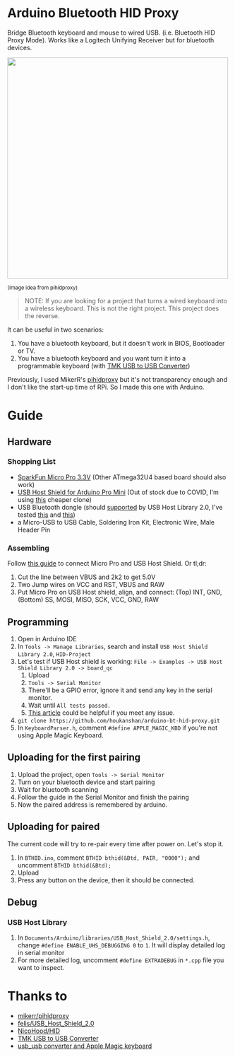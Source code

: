 # Arduino Bluetooth HID Proxy

Bridge Bluetooth keyboard and mouse to wired USB. (i.e. Bluetooth HID Proxy Mode).
Works like a Logitech Unifying Receiver but for bluetooth devices.

<p>
<img src="https://user-images.githubusercontent.com/657962/130332810-a0201244-cdbd-44db-a61c-58a0c20e44aa.png" width="500" />

<sup>(Image idea from pihidproxy)</sup>
</p>

> NOTE: If you are looking for a project that turns a wired keyboard into a wireless keyboard. 
This is not the right project. This project does the reverse.

It can be useful in two scenarios:

1. You have a bluetooth keyboard, but it doesn't work in BIOS, Bootloader or TV.
2. You have a bluetooth keyboard and you want turn it into a programmable keyboard (with [TMK USB to USB Converter](https://geekhack.org/index.php?topic=69169.0))

Previously, I used MikerR's [pihidproxy](https://github.com/mikerr/pihidproxy) but it's not transparency enough and I don't like the start-up time of RPi.
So I made this one with Arduino.

# Guide

## Hardware

### Shopping List
  - [SparkFun Micro Pro 3.3V](https://www.sparkfun.com/products/12587) (Other ATmega32U4 based board should also work)
  - [USB Host Shield for Arduino Pro Mini](https://shop.tkjelectronics.dk/product_info.php?products_id=45) 
    (Out of stock due to COVID, 
    I'm using [this](https://www.amazon.com/HiLetgo-Development-Compatible-Interface-Arduino/dp/B01EWW9R1E) cheaper clone)
  - USB Bluetooth dongle 
    (should [supported](https://github.com/felis/USB_Host_Shield_2.0/wiki/Bluetooth-dongles) by USB Host Library 2.0, 
    I've tested [this](https://www.amazon.com/gp/product/B07G9TSDCG/) and [this](https://www.amazon.com/gp/product/B007MKMJGO/))
  - a Micro-USB to USB Cable, Soldering Iron Kit, Electronic Wire, Male Header Pin

### Assembling

Follow [this guide](https://geekhack.org/index.php?topic=80421.0) to connect Micro Pro and USB Host Shield. Or tl;dr:
  1. Cut the line between VBUS and 2k2 to get 5.0V
  2. Two Jump wires on VCC and RST, VBUS and RAW
  3. Put Micro Pro on USB Host shield, align, and connect: (Top) INT, GND, (Bottom) SS, MOSI, MISO, SCK, VCC, GND, RAW

## Programming

1. Open in Arduino IDE
2. In `Tools -> Manage Libraries`, search and install `USB Host Shield Library 2.0`, `HID-Project`
3. Let's test if USB Host shield is working: `File -> Examples -> USB Host Shield Library 2.0 -> board_qc`
    1. Upload
    2. `Tools -> Serial Monitor`
    3. There'll be a GPIO error, ignore it and send any key in the serial monitor.
    4. Wait until `All tests passed.`
    5. [This article](https://joshcaplin.wordpress.com/tag/board_qc/) could be helpful if you meet any issue.
4. `git clone https://github.com/houkanshan/arduino-bt-hid-proxy.git`
5. In `KeyboardParser.h`, comment `#define APPLE_MAGIC_KBD` if you're not using Apple Magic Keyboard.

## Uploading for the first pairing

1. Upload the project, open `Tools -> Serial Monitor`
2. Turn on your bluetooth device and start pairing
3. Wait for bluetooth scanning
4. Follow the guide in the Serial Monitor and finish the pairing
5. Now the paired address is remembered by arduino.

## Uploading for paired

The current code will try to re-pair every time after power on. Let's stop it.

1. In `BTHID.ino`, comment `BTHID bthid(&Btd, PAIR, "0000");` and uncomment `BTHID bthid(&Btd);`
2. Upload
3. Press any button on the device, then it should be connected.

## Debug

### USB Host Library

1. In `Documents/Arduino/libraries/USB_Host_Shield_2.0/settings.h`, change `#define ENABLE_UHS_DEBUGGING 0` to `1`.
  It will display detailed log in serial monitor
2. For more detailed log, uncomment `#define EXTRADEBUG` in `*.cpp` file you want to inspect.

# Thanks to

- [mikerr/pihidproxy](https://github.com/mikerr/pihidproxy)
- [felis/USB_Host_Shield_2.0](https://github.com/felis/USB_Host_Shield_2.0)
- [NicoHood/HID](https://github.com/NicoHood/HID)
- [TMK USB to USB Converter](https://geekhack.org/index.php?topic=69169.0)
- [usb_usb converter and Apple Magic keyboard](https://github.com/tmk/tmk_keyboard/issues/606)
